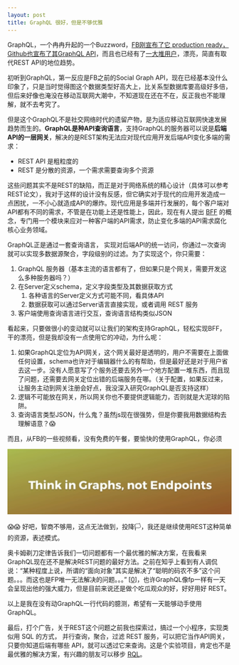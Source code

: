 ```yaml
---
layout: post
title: GraphQL 很好，但是不够优雅
---
```


GraphQL，一个冉冉升起的一个Buzzword，[FB刚宣布了它 production ready，Github也宣布了其GraphQL API](http://mp.weixin.qq.com/s?__biz=MzA3NDM0ODQwMw==&mid=2649827506&idx=1&sn=7eb23c6b15806382d6fdca5729bd7916&chksm=8704aaaeb07323b86b5bbd2f855cf1b3ccaef0e3d4fde8f6c7aebd5e4da9f9ceb3edb8ff542c&scene=0#wechat_redirect)，而且也已经有了[一大堆用户](http://graphql.org/users/)，漂亮，简直有取代REST API的地位趋势。

初听到GraphQL，第一反应是FB之前的Social Graph API，现在已经基本没什么印象了，只是当时觉得图这个数据类型好高大上，比关系型数据库要高级好多倍，但后来好像也淹没在移动互联网大潮中，不知道现在还在不在，反正我也不能理解，就不去考究了。

但是这个GraphQL不是社交网络时代的遗留产物，是为适应移动互联网快速发展趋势而生的。**GraphQL是种API查询语言**，支持GraphQL的服务器可以说是**后端API的一层网关**，解决的是REST架构无法应对现代应用开发后端API变化多端的需求：

- REST API 是粗粒度的
- REST 是分散的资源，一个需求需要查询多个资源

这些问题其实不是REST的缺陷，而正是对于网络系统的精心设计（具体可以参考REST论文），我对于这样的设计没有反感，但它确实对于现代的应用开发造成一点困扰，一不小心就造成API的爆炸。现代应用是多端并行发展的，每个客户端对API都有不同的需求，不管是在功能上还是性能上，因此，现在有人提出 [BFF](http://samnewman.io/patterns/architectural/bff/) 的概念，专门用一个模块来应对一种客户端的API需求，防止变化多端的API需求腐化核心业务领域。

GraphQL正是通过一套查询语言， 实现对后端API的统一访问，你通过一次查询就可以实现多数据源聚合，字段级别的过滤。为了实现这个，你只需要：

1. GraphQL 服务器（基本主流的语言都有了，但如果只是个网关，需要开发这么多种服务器吗？）
1. 在Server定义schema，定义字段类型及其数据获取方式
    1. 各种语言的Server定义方式可能不同，看具体API
    2. 数据获取可以通过Server语言直接实现，或者调用 REST 服务
2. 客户端使用查询语言进行交互，查询语言结构类似JSON

看起来，只要做很小的变动就可以让我们的架构支持GraphQL，轻松实现BFF，干的漂亮，但是我却没有一点使用它的冲动，为什么呢：

1. 如果GraphQL定位为API网关，这个网关最好是透明的，用户不需要在上面做任何设置，schema也许对于编辑器什么的有帮助，但是最好还是对于用户省去这一步。没有人愿意写了个服务还要去另外一个地方配置一堆东西，而且现了问题，还需要去网关定位出错的后端服务在哪。（关于配置，如果反过来，让服务主动到网关注册会好点，我没深入研究GraphQL是否支持这样）
1. 逻辑不可能放在网关，所以网关你也不要提供逻辑能力，否则就是大泥球的陷阱。
1. 查询语言类型JSON，什么鬼？虽然js现在很强势，但是你要我用数据结构去理解语意？😱

而且，从FB的一些视频看，没有免费的午餐，要愉快的使用GraphQL，你必须

![docker https](/images/think-in-graph.png)

😱😱 好吧，智商不够用，这点无法做到，投降🏳️，我还是继续使用REST这种简单的资源，表述模式。

奥卡姆剃刀定律告诉我们一切问题都有一个最优雅的解决方案，在我看来GraphQL现在还不是解决REST问题的最好方法。之前在知乎上看到有人调侃说：“某种程度上说，所谓的“面向对象”其实是解决了“聪明的码农不多”这个问题。。。而这也是FP唯一无法解决的问题。。。” 
[[0](https://www.zhihu.com/question/19732025/answer/32351764)]，也许GraphQL像fp一样有一天会呈现出他的强大威力，但是目前来说还是做个吃瓜观众的好，好好用好 REST。

以上是我在没有动GraphQL一行代码的臆测，希望有一天能够动手使用GraphQL。

最后，打个广告，关于REST这个问题之前我也探索过，搞过一个小程序，实现类似用 SQL 的方式， 并行查询，聚合，过滤 REST 服务，可以把它当作API网关，只要你知道后端有哪些 API，就可以透过它来查询。这是个实验项目，肯定也不是最优雅的解决方案，有兴趣的朋友可以移步 [RQL](https://github.com/chenyuejie/rql-java)。